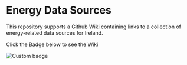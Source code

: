 Energy Data Sources
===================

This repository supports a Github Wiki containing links to a collection of energy-related data sources for Ireland.  

Click the Badge below to see the Wiki

![Custom badge](https://img.shields.io/endpoint?label=Ireland%20Energy%20Data%20Sources&logoColor=green&style=for-the-badge&url=https%3A%2F%2Fgithub.com%2Fenergy-modelling-ireland%2Fenergy-data-sources%2Fwiki)
